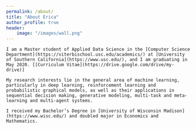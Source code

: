 ```yaml
---
permalink: /about/
title: "About Erica"
author_profile: true
header:
    image: "/images/wall.png"
---
```

<!-- 
<p align="center">
  <img src="https://lantaoyu.github.io/files/lantaoyu_img.jpg?raw=true" alt="Photo" style="width: 450px;"/> 
</p> -->

    I am a Master student of Applied Data Science in the [Computer Science Department](https://viterbischool.usc.edu/academics/) at [University of Southern California](https://www.usc.edu/), and I am graduating in May 2020. [[Curriculum Vitae](https://drive.google.com/drive/my-drive)]

    My research interests lie in the general area of machine learning, particularly in deep learning, reinforcement learning and probabilistic graphical models, as well as their applications in sequential decision making, generative modeling, multi-task and meta-learning and multi-agent systems.
    
    I received my Bachelor’s Degree in [University of Wisconsin Madison](https://www.wisc.edu/) and doubled major in Economics and Mathematics. 


